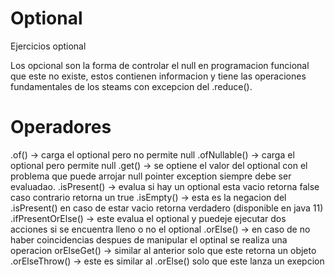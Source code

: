 # Optional
Ejercicios optional

Los opcional son la forma de controlar el null en programacion funcional que este no existe,
estos contienen informacion y tiene las operaciones fundamentales de los steams con excepcion 
del .reduce().

# Operadores

.of() -> carga el optional pero no permite null
.ofNullable() -> carga el optional pero permite null
.get() -> se optiene el valor del optional con el problema que puede arrojar null pointer exception siempre debe ser evaluadao.
.isPresent() -> evalua si hay un optional esta vacio retorna false caso contrario retorna un true
.isEmpty() -> esta es la negacion del .isPresent() en caso de estar vacio retorna verdadero (disponible en java 11)
.ifPresentOrElse() -> este evalua el optional y puedeje ejecutar dos acciones si se encuentra lleno o no el optional
.orElse() -> en caso de no haber coincidencias despues de manipular el optinal se realiza una operacion
orElseGet() -> similar al anterior solo que este retorna un objeto
.orElseThrow() -> este es similar al .orElse() solo que este lanza un exepcion






